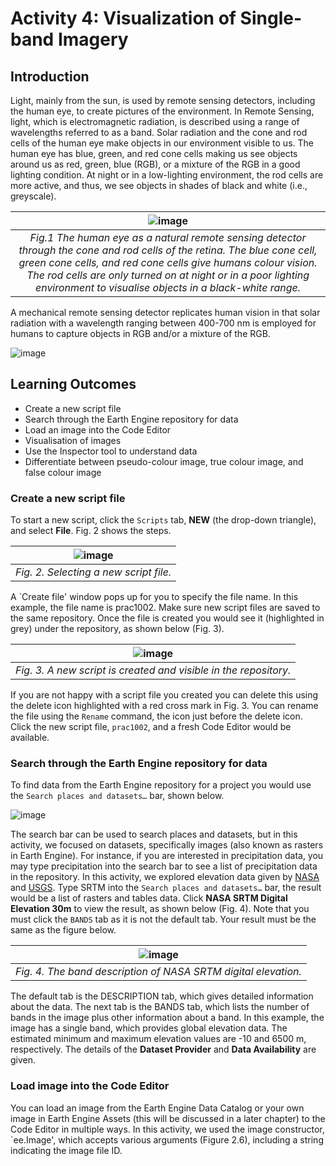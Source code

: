 # Activity 4: Visualization of Single-band Imagery

## Introduction
Light, mainly from the sun, is used by remote sensing detectors, including the human eye, to create pictures of the environment. In Remote Sensing, light, which is electromagnetic radiation, is described using a range of wavelengths referred to as a band. Solar radiation and the cone and rod cells of the human eye make objects in our environment visible to us. The human eye has blue, green, and red cone cells making us see objects around us as red, green, blue (RGB), or a mixture of the RGB in a good lighting condition. At night or in a low-lighting environment, the rod cells are more active, and thus, we see objects in shades of black and white (i.e., greyscale). 

![image](https://github.com/user-attachments/assets/aef50f75-2c68-44b0-8660-82b7abee7886) |
|:--:|
| *Fig.1 The human eye as a natural remote sensing detector through the cone and rod cells of the retina. The blue cone cell, green cone cells, and red cone cells give humans colour vision. The rod cells are only turned on at night or in a poor lighting environment to visualise objects in a black-white range.*|

A mechanical remote sensing detector replicates human vision in that solar radiation with a wavelength ranging between 400-700 nm is employed for humans to capture objects in RGB and/or a mixture of the RGB. 


![image](https://github.com/user-attachments/assets/68ddccbb-f337-48f3-929d-6f9f09a7fd62)




## Learning Outcomes
- Create a new script file
- Search through the Earth Engine repository for data
- Load an image into the Code Editor
- Visualisation of images
- Use the Inspector tool to understand data
- Differentiate between pseudo-colour image, true colour image, and false colour image 

### Create a new script file
To start a new script, click the `Scripts` tab, **NEW** (the drop-down triangle), and select **File**. Fig. 2 shows the steps.

![image](https://github.com/user-attachments/assets/53d233fa-5bdc-4d01-b716-74f0daf30fcc) |
|:--:|
| *Fig. 2. Selecting a new script file.*|

A `Create file' window pops up for you to specify the file name. In this example, the file name is prac1002. Make sure new script files are saved to the same repository. Once the file is created you would see it (highlighted in grey) under the repository, as shown below (Fig. 3).

![image](https://github.com/user-attachments/assets/672e686f-1491-4200-937a-3482a5bd75e1) |
|:--:|
| *Fig. 3. A new script is created and visible in the repository.*|

If you are not happy with a script file you created you can delete this using the delete icon highlighted with a red cross mark in Fig. 3. You can rename the file using the `Rename` command, the icon just before the delete icon.
Click the new script file, `prac1002`, and a fresh Code Editor would be available. 

### Search through the Earth Engine repository for data

To find data from the Earth Engine repository for a project you would use the `Search places and datasets…` bar, shown below.

![image](https://github.com/user-attachments/assets/aa0eef08-a187-48db-91d1-9f670e53bb76)

The search bar can be used to search places and datasets, but in this activity, we focused on datasets, specifically images (also known as rasters in Earth Engine). For instance, if you are interested in precipitation data, you may type precipitation into the search bar to see a list of precipitation data in the repository. In this activity, we explored elevation data given by [NASA](https://science.jpl.nasa.gov/projects/srtm/) and [USGS](https://www.usgs.gov/centers/eros/science/usgs-eros-archive-digital-elevation-shuttle-radar-topography-mission-srtm). Type SRTM into the `Search places and datasets…` bar, the result would be a list of rasters and tables data. Click **NASA SRTM Digital Elevation 30m** to view the result, as shown below (Fig. 4). Note that you must click the `BANDS` tab as it is not the default tab. Your result must be the same as the figure below.

![image](https://github.com/user-attachments/assets/3459956a-164e-4aac-b53a-da5314a60309) |
|:--:|
| *Fig. 4. The band description of NASA SRTM digital elevation.*|


The default tab is the DESCRIPTION tab, which gives detailed information about the data. The next tab is the BANDS tab, which lists the number of bands in the image plus other information about a band. In this example, the image has a single band, which provides global elevation data. The estimated minimum and maximum elevation values are -10 and 6500 m, respectively. The details of the **Dataset Provider** and **Data Availability** are given. 

### Load image into the Code Editor

You can load an image from the Earth Engine Data Catalog or your own image in Earth Engine Assets (this will be discussed in a later chapter) to the Code Editor in multiple ways. In this activity, we used the image constructor, `ee.Image', which accepts various arguments (Figure 2.6), including a string indicating the image file ID.
